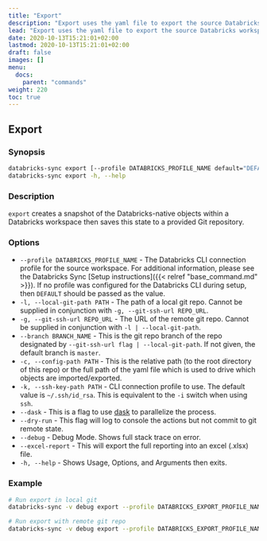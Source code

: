 ```yaml
---
title: "Export"
description: "Export uses the yaml file to export the source Databricks workspace to Git."
lead: "Export uses the yaml file to export the source Databricks workspace to Git."
date: 2020-10-13T15:21:01+02:00
lastmod: 2020-10-13T15:21:01+02:00
draft: false
images: []
menu:
  docs:
    parent: "commands"
weight: 220
toc: true
---
```


## Export

### Synopsis

```bash
databricks-sync export [--profile DATABRICKS_PROFILE_NAME default="DEFAULT"] {-l, --local-git-path PATH | -g --git-ssh-url REPO_URL} [--branch BRANCH_NAME] -c, --config-path PATH [-k, --ssh-key-path PATH default="~/.ssh/id_rsa"] [--dask] [--dry-run] [--debug] [--excel-report]
databricks-sync export -h, --help
```

### Description

`export` creates a snapshot of the Databricks-native objects within a Databricks workspace then saves this state to a provided Git repository.

### Options

* `--profile DATABRICKS_PROFILE_NAME` - The Databricks CLI connection profile for the  source workspace. For additional information, please see the Databricks Sync [Setup instructions]({{< relref "base_command.md" >}}). If no profile was configured for the Databricks CLI during setup, then `DEFAULT` should be passed as the value.
* `-l, --local-git-path PATH` - The path of a local git repo. Cannot be supplied in conjunction with `-g, --git-ssh-url REPO_URL`.
* `-g, --git-ssh-url REPO_URL` - The URL of the remote git repo. Cannot be supplied in conjunction with `-l | --local-git-path`.
* `--branch BRANCH_NAME` - This is the git repo branch of the repo designated by `--git-ssh-url flag | --local-git-path`. If not given, the default branch is `master`.
* `-c, --config-path PATH` - This is the relative path (to the root directory of this repo) or the full path of the yaml file which is used to drive which objects are imported/exported.
* `-k, --ssh-key-path PATH` - CLI connection profile to use. The default value is `~/.ssh/id_rsa`. This is equivalent to the `-i` switch when using `ssh`.
* `--dask` - This is a flag to use [dask](https://docs.dask.org/en/latest/) to parallelize the process.
* `--dry-run` - This flag will log to console the actions but not commit to git remote state.
* `--debug` - Debug Mode. Shows full stack trace on error.
* `--excel-report` - This will export the full reporting into an excel (.xlsx) file.
* `-h, --help` - Shows Usage, Options, and Arguments then exits.

### Example

```bash
# Run export in local git
databricks-sync -v debug export --profile DATABRICKS_EXPORT_PROFILE_NAME -l ~/DBFS_LOCAL_REPO_NAME -c DBFS_EXPORT_CONFIG_FILENAME.yaml --dask

# Run export with remote git repo
databricks-sync -v debug export --profile DATABRICKS_EXPORT_PROFILE_NAME -g REPO_URL -c DEFAULT_EXPORT_CONFIG_FILENAME.yaml --branch main --dask
```

